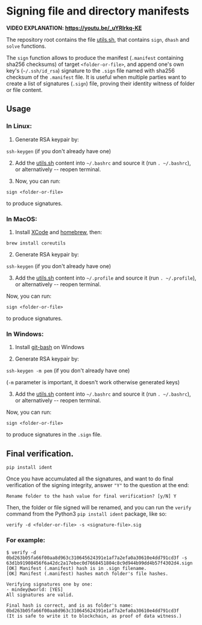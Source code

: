 # Signing file and directory manifests

**VIDEO EXPLANATION: https://youtu.be/_uYRIrkq-KE**

The repository root contains the file [utils.sh](https://raw.githubusercontent.com/mindey/ident/master/utils.sh), that contains `sign`, `dhash` and `solve` functions.

The `sign` function allows to produce the manifest (`.manifest` containing sha256 checksums) of target `<folder-or-file>`, and append one's own key's (`~/.ssh/id_rsa`) signature to the `.sign` file named with sha256 checksum of the `.manifest` file. It is useful when multiple parties want to create a list of signatures (`.sign`) file, proving their identity witness of folder or file content.

## Usage

### In Linux:

1. Generate RSA keypair by:

`ssh-keygen` (if you don't already have one)

2. Add the  [utils.sh](https://raw.githubusercontent.com/mindey/ident/master/utils.sh) content into `~/.bashrc` and source it (run `. ~/.bashrc`), or alternatively -- reopen terminal.

3. Now, you can run:

`sign <folder-or-file>`

to produce signatures.

### In MacOS:

1. Install [XCode](https://developer.apple.com/xcode/) and [homebrew](https://brew.sh/), then:

`brew install coreutils`

2. Generate RSA keypair by:

`ssh-keygen` (if you don't already have one)

3. Add the  [utils.sh](https://raw.githubusercontent.com/mindey/ident/master/utils.sh) content into `~/.profile` and source it (run `. ~/.profile`), or alternatively -- reopen terminal.

Now, you can run:

`sign <folder-or-file>`

to produce signatures.

### In Windows:

1. Install [git-bash](https://gitforwindows.org/) on Windows

2. Generate RSA keypair by:

`ssh-keygen -m pem` (if you don't already have one)

(`-m` parameter is important, it doesn't work otherwise generated keys)

3. Add the  [utils.sh](https://raw.githubusercontent.com/mindey/ident/master/utils.sh) content into `~/.bashrc` and source it (run `. ~/.bashrc`), or alternatively -- reopen terminal.

Now, you can run:

`sign <folder-or-file>`

to produce signatures in the `.sign` file.


## Final verification.

`pip install ident`

Once you have accumulated all the signatures, and want to do final verification of the signing integrity, answer `"Y"` to the question at the end:

`Rename folder to the hash value for final verification? [y/N] Y`

Then, the folder or file signed will be renamed, and you can run the `verify` command from the Python3 `pip install ident` package, like so:

`verify -d <folder-or-file> -s <signature-file>.sig`

### For example:

```
$ verify -d 0bd263b05fa66f00aa8d963c310645624391e1af7a2efa0a30610e4dd791cd3f -s 63d1b91908456f6a42dc2a17ebec0d7668451804c8c9d944b99dd4b57f4302d4.sign
[OK] Manifest (.manifest) hash is in .sign filename.
[OK] Manifest (.manifest) hashes match folder's file hashes.

Verifying signatures one by one:
- mindey@world: [YES]
All signatures are valid.

Final hash is correct, and is as folder's name:
0bd263b05fa66f00aa8d963c310645624391e1af7a2efa0a30610e4dd791cd3f
(It is safe to write it to blockchain, as proof of data witness.)
```
